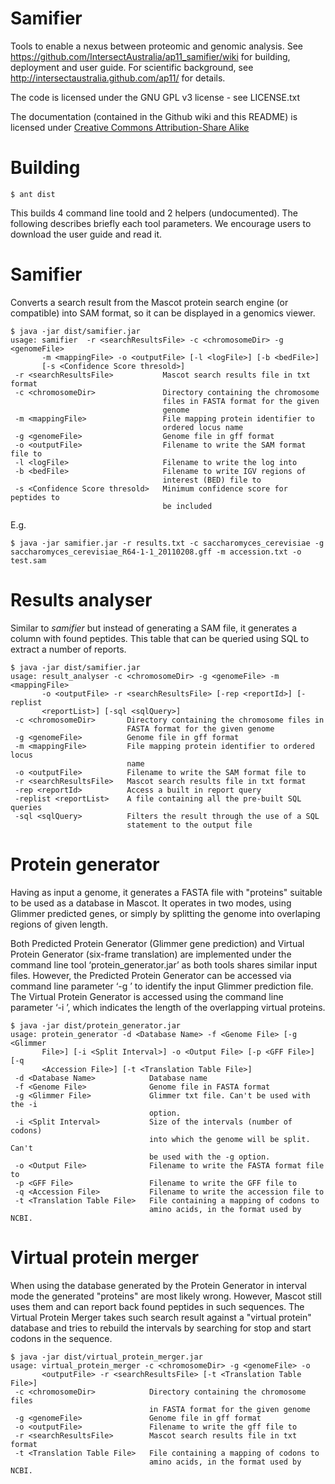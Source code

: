 Samifier
========

  Tools to enable a nexus between proteomic and genomic analysis.
  See https://github.com/IntersectAustralia/ap11_samifier/wiki for building,
  deployment and user guide. For scientific background, see
  http://intersectaustralia.github.com/ap11/ for details.
  
  The code is licensed under the GNU GPL v3 license - see LICENSE.txt

  The documentation (contained in the Github wiki and this README) is licensed under [Creative Commons Attribution-Share Alike](http://creativecommons.org/licenses/by-sa/2.5/au/)


Building
========

    $ ant dist

This builds 4 command line toold and 2 helpers (undocumented). The following
describes briefly each tool parameters. We encourage users to download the
user guide and read it.

Samifier
========

Converts a search result from the Mascot protein search engine (or compatible)
into SAM format, so it can be displayed in a genomics viewer.

    $ java -jar dist/samifier.jar 
    usage: samifier  -r <searchResultsFile> -c <chromosomeDir> -g <genomeFile>   
           -m <mappingFile> -o <outputFile> [-l <logFile>] [-b <bedFile>]
           [-s <Confidence Score thresold>]
     -r <searchResultsFile>           Mascot search results file in txt format           
     -c <chromosomeDir>               Directory containing the chromosome
                                      files in FASTA format for the given
                                      genome
     -m <mappingFile>                 File mapping protein identifier to
                                      ordered locus name                                      
     -g <genomeFile>                  Genome file in gff format
     -o <outputFile>                  Filename to write the SAM format file to     
     -l <logFile>                     Filename to write the log into
     -b <bedFile>                     Filename to write IGV regions of
                                      interest (BED) file to
     -s <Confidence Score thresold>   Minimum confidence score for peptides to
                                      be included

E.g.

    $ java -jar samifier.jar -r results.txt -c saccharomyces_cerevisiae -g saccharomyces_cerevisiae_R64-1-1_20110208.gff -m accession.txt -o test.sam

Results analyser
================

Similar to *samifier* but instead of generating a SAM file, it generates a column with
found peptides. This table that can be queried using SQL to extract a number of reports.


    $ java -jar dist/samifier.jar 
    usage: result_analyser -c <chromosomeDir> -g <genomeFile> -m <mappingFile>
           -o <outputFile> -r <searchResultsFile> [-rep <reportId>] [-replist
           <reportList>] [-sql <sqlQuery>]
     -c <chromosomeDir>       Directory containing the chromosome files in
                              FASTA format for the given genome
     -g <genomeFile>          Genome file in gff format
     -m <mappingFile>         File mapping protein identifier to ordered locus
                              name
     -o <outputFile>          Filename to write the SAM format file to
     -r <searchResultsFile>   Mascot search results file in txt format
     -rep <reportId>          Access a built in report query
     -replist <reportList>    A file containing all the pre-built SQL queries
     -sql <sqlQuery>          Filters the result through the use of a SQL
                              statement to the output file


Protein generator
=================

Having as input a genome, it generates a FASTA file with "proteins" suitable to be
used as a database in Mascot. It operates in two modes, using Glimmer predicted
genes, or simply by splitting the genome into overlaping regions of given length.

Both Predicted Protein Generator (Glimmer gene prediction) and Virtual Protein 
Generator (six-frame translation) are implemented under the command line tool 
‘protein_generator.jar’ as both tools shares similar input files. However, the 
Predicted Protein Generator can be accessed via command line parameter 
‘-g <Glimmer File>’ to identify the input Glimmer prediction file. The Virtual 
Protein Generator is accessed using the command line parameter ‘-i <Split Interval>’, 
which indicates the length of the overlapping virtual proteins.   
 
    $ java -jar dist/protein_generator.jar
    usage: protein_generator -d <Database Name> -f <Genome File> [-g <Glimmer
           File>] [-i <Split Interval>] -o <Output File> [-p <GFF File>] [-q
           <Accession File>] [-t <Translation Table File>]
     -d <Database Name>            Database name
     -f <Genome File>              Genome file in FASTA format
     -g <Glimmer File>             Glimmer txt file. Can't be used with the -i
                                   option.
     -i <Split Interval>           Size of the intervals (number of codons)
                                   into which the genome will be split. Can't
                                   be used with the -g option.
     -o <Output File>              Filename to write the FASTA format file to
     -p <GFF File>                 Filename to write the GFF file to
     -q <Accession File>           Filename to write the accession file to
     -t <Translation Table File>   File containing a mapping of codons to
                                   amino acids, in the format used by NCBI.

Virtual protein merger
======================

When using the database generated by the Protein Generator in interval mode the
generated "proteins" are most likely wrong. However, Mascot still uses them and
can report back found peptides in such sequences. The Virtual Protein Merger
takes such search result against a "virtual protein" database and tries to rebuild
the intervals by searching for stop and start codons in the sequence.


    $ java -jar dist/virtual_protein_merger.jar
    usage: virtual_protein_merger -c <chromosomeDir> -g <genomeFile> -o
           <outputFile> -r <searchResultsFile> [-t <Translation Table File>]
     -c <chromosomeDir>            Directory containing the chromosome files
                                   in FASTA format for the given genome
     -g <genomeFile>               Genome file in gff format
     -o <outputFile>               Filename to write the gff file to
     -r <searchResultsFile>        Mascot search results file in txt format
     -t <Translation Table File>   File containing a mapping of codons to
                                   amino acids, in the format used by NCBI.

